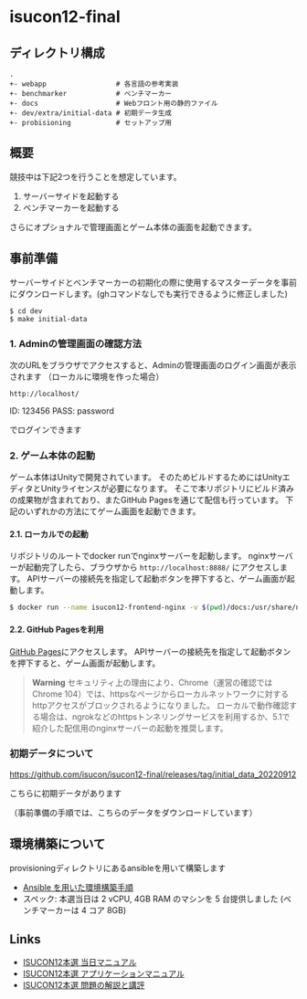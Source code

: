 # isucon12-final

## ディレクトリ構成

```
.
+- webapp                 # 各言語の参考実装
+- benchmarker            # ベンチマーカー
+- docs                   # Webフロント用の静的ファイル
+- dev/extra/initial-data # 初期データ生成
+- probisioning           # セットアップ用

```

## 概要

競技中は下記2つを行うことを想定しています。

1. サーバーサイドを起動する
2. ベンチマーカーを起動する

さらにオプショナルで管理画面とゲーム本体の画面を起動できます。

## 事前準備

サーバーサイドとベンチマーカーの初期化の際に使用するマスターデータを事前にダウンロードします。(ghコマンドなしでも実行できるように修正しました)

```
$ cd dev
$ make initial-data
```

### 1. Adminの管理画面の確認方法


次のURLをブラウザでアクセスすると、Adminの管理画面のログイン画面が表示されます
（ローカルに環境を作った場合）

```
http://localhost/
```

ID: 123456
PASS: password

でログインできます

### 2. ゲーム本体の起動

ゲーム本体はUnityで開発されています。
そのためビルドするためにはUnityエディタとUnityライセンスが必要になります。
そこで本リポジトリにビルド済みの成果物が含まれており、またGitHub Pagesを通じて配信も行っています。
下記のいずれかの方法にてゲーム画面を起動できます。

#### 2.1. ローカルでの起動

リポジトリのルートでdocker runでnginxサーバーを起動します。
nginxサーバーが起動完了したら、ブラウザから `http://localhost:8888/` にアクセスします。
APIサーバーの接続先を指定して起動ボタンを押下すると、ゲーム画面が起動します。

```sh
$ docker run --name isucon12-frontend-nginx -v $(pwd)/docs:/usr/share/nginx/html:ro -p 8888:80 -d --rm nginx:stable-alpine
```

#### 2.2. GitHub Pagesを利用

[GitHub Pages](https://isucon.github.io/isucon12-final/)にアクセスします。
APIサーバーの接続先を指定して起動ボタンを押下すると、ゲーム画面が起動します。

> **Warning**
セキュリティ上の理由により、Chrome（運営の確認ではChrome 104）では、httpsなページからローカルネットワークに対するhttpアクセスがブロックされるようになりました。
ローカルで動作確認する場合は、ngrokなどのhttpsトンネリングサービスを利用するか、5.1で紹介した配信用のnginxサーバーの起動を推奨します。

### 初期データについて
https://github.com/isucon/isucon12-final/releases/tag/initial_data_20220912

こちらに初期データがあります

（事前準備の手順では、こちらのデータをダウンロードしています）

## 環境構築について

provisioningディレクトリにあるansibleを用いて構築します

- [Ansible を用いた環境構築手順](https://github.com/isucon/isucon12-final/blob/main/provisioning/packer/ansible/README.md)
- スペック: 本選当日は 2 vCPU, 4GB RAM のマシンを 5 台提供しました (ベンチマーカーは 4 コア 8GB)


## Links

- [ISUCON12本選 当日マニュアル](https://gist.github.com/shirai-suguru/770d30d16688a07ba78e0a188cd99f9f)
- [ISUCON12本選 アプリケーションマニュアル](https://gist.github.com/shirai-suguru/accb96c5f86200b5c16e1d2a8b533cc1)
- [ISUCON12本選 問題の解説と講評](https://isucon.net/archives/56959385.html)
